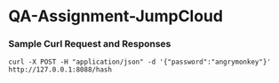 # QA-Assignment-JumpCloud

### Sample Curl Request and Responses

```
curl -X POST -H "application/json" -d '{"password":"angrymonkey"}' http://127.0.0.1:8088/hash 
```
